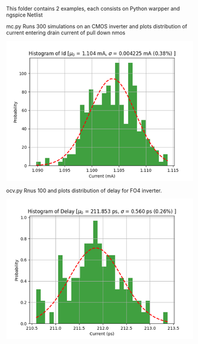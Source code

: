 This folder contains 2 examples, each consists on Python warpper and ngspice Netlist

mc.py Runs 300 simulations on an CMOS inverter and plots distribution of current entering drain current of pull down nmos 

![alt text](https://github.com/20Mhz/spice_decks/blob/master/ocv_mc/mc.png)

ocv.py Rnus 100 and plots distribution of delay for FO4 inverter.

![alt text](https://github.com/20Mhz/spice_decks/blob/master/ocv_mc/ocv.png)
